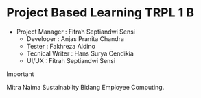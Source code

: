 # Project Based Learning TRPL 1 B

- Project Manager    : Fitrah Septiandwi Sensi
   - Developer       : Anjas Pranita Chandra
   - Tester          : Fakhreza Aldino
   - Tecnical Writer : Hans Surya Cendikia
   - UI/UX           : Fitrah Septiandwi Sensi

> [!IMPORTANT]
> Mitra Naima Sustainabilty Bidang Employee Computing.
